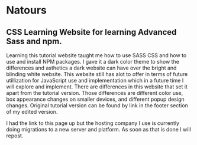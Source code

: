 # Natours
 CSS Learning Website for learning Advanced Sass and npm.
 -----------------------------------------------

 Learning this tutorial website taught me how to use SASS CSS and how to use and install NPM packages. I gave it a dark color theme to show the differences and asthetics a dark website can have over the bright and blinding white website.
 This website still has alot to offer in terms of future utillization for JavaScript use and implementation which in a future time I will explore and implement. There are differences in this website that set it apart from the tutorial version. 
 Those differences are different color use, box appearance changes on smaller devices, and different popup design changes. Original tutorial version can be found by link in the footer section of my edited version.

I had the link to this page up but the hosting company I use is currently doing migrations to a new server and platform. As soon as that is done I will repost.
